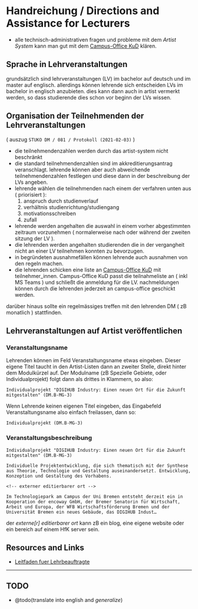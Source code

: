 # Handreichung / Directions and Assistance for Lecturers

- alle technisch-administrativen fragen und probleme mit dem *Artist System* kann man gut mit dem [Campus-Office KuD](campus-office-kud@hfk-bremen.de) klären.

## Sprache in Lehrveranstaltungen

grundsätzlich sind lehrveranstaltungen (LV) im bachelor auf deutsch und im master auf englisch. allerdings können lehrende sich entscheiden LVs im bachelor in englisch anzubieten. dies kann dann auch in artist vermerkt werden, so dass studierende dies schon vor beginn der LVs wissen.

## Organisation der Teilnehmenden der Lehrveranstaltungen

( auszug `STUKO DM / 081 / Protokoll (2021-02-03)` )

- die teilnehmendenzahlen werden durch das artist-system nicht beschränkt
- die standard teilnehmendenzahlen sind im akkreditierungsantrag veranschlagt. lehrende können aber auch abweichende teilnehmendenzahlen festlegen und diese dann in der beschreibung der LVs angeben.
- lehrende wählen die teilnehmenden nach einem der verfahren unten aus ( priorisiert ):
    1. anspruch durch studienverlauf
    2. verhältnis studienrichtung/studiengang
    3. motivationsschreiben
    4. zufall
- lehrende werden angehalten die auswahl in einem vorher abgestimmten zeitraum vorzunehmen ( normalerweise nach oder während der zweiten sitzung der LV ).
- die lehrenden werden angehalten studierenden die in der vergangheit nicht an einer LV teilnehmen konnten zu bevorzugen.
- in begründeten ausnahmefällen können lehrende auch ausnahmen von den regeln machen.
- die lehrenden schicken eine liste an [Campus-Office KuD](mailto:campus-office-kud@hfk-bremen.de) mit teilnehmer_innen. Campus-Office KuD passt die teilnahmeliste an ( inkl MS Teams ) und schließt die anmeldung für die LV. nachmeldungen können durch die lehrenden jederzeit an campus-office geschickt werden.

darüber hinaus sollte ein regelmässiges treffen mit den lehrenden DM ( zB monatlich ) stattfinden.

## Lehrveranstaltungen auf Artist veröffentlichen

### Veranstaltungsname

Lehrenden können im Feld Veranstaltungsname etwas eingeben. Dieser eigene Titel taucht in den Artist-Listen dann an zweiter Stelle, direkt hinter dem Modulkürzel auf. Der Modulname (zB Spezielle Gebiete, oder Individualprojekt) folgt dann als drittes in Klammern, so also:

    Individualprojekt "DIGIHUB Industry: Einen neuen Ort für die Zukunft mitgestalten" (DM.B-MG-3)

Wenn Lehrende keinen eigenen Titel eingeben, das Eingabefeld Veranstaltungsname also einfach freilassen, dann so:

    Individualprojekt (DM.B-MG-3)

### Veranstaltungsbeschreibung

    Individualprojekt "DIGIHUB Industry: Einen neuen Ort für die Zukunft mitgestalten" (DM.B-MG-3)

    Individuelle Projektentwicklung, die sich thematisch mit der Synthese aus Theorie, Technologie und Gestaltung auseinandersetzt. Entwicklung, Konzeption und Gestaltung des Vorhabens.

    <!-- externer editierbarer ort -->

    Im Technologiepark am Campus der Uni Bremen entsteht derzeit ein in Kooperation der encoway GmbH, der Bremer Senatorin für Wirtschaft, Arbeit und Europa, der WFB Wirtschaftsförderung Bremen und der Universität Bremen ein neues Gebäude, das DIGIHUB Indust…

der *externe[r] editierbarer ort* kann zB ein blog, eine eigene website oder ein bereich auf einem HfK server <!--@todo(was gibt es hier für möglichkeiten?)--> sein.

## Resources and Links

- [Leitfaden fuer Lehrbeauftragte](http://dm-hb.de/lfl)

---

## TODO

- @todo(translate into english and *generalize*)
